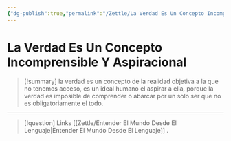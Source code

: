 ```yaml
---
{"dg-publish":true,"permalink":"/Zettle/La Verdad Es Un Concepto Incomprensible Y Aspiracional/","title":"La Verdad es un concepto incomprensible y aspiracional","updated":"2023-12-30T18:05:35.613-05:00"}
---
```



# La Verdad Es Un Concepto Incomprensible Y Aspiracional

> [!summary] 
> la verdad es un concepto de la realidad objetiva a la que no tenemos acceso, es un ideal humano el aspirar a ella, porque la verdad es imposible de comprender o abarcar por un solo ser que no es obligatoriamente el todo.

- - - 
> [!question] Links
> [[Zettle/Entender El Mundo Desde El Lenguaje\|Entender El Mundo Desde El Lenguaje]]
> .
